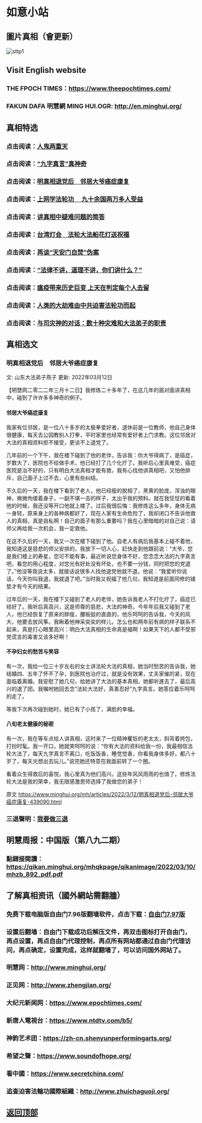 # 如意小站

## 圖片真相（會更新）

![sttp1](https://user-images.githubusercontent.com/79625284/158011575-777a5d79-6868-42fa-9f75-ee42693a1232.jpg)

## Visit English website

### THE FPOCH TIMES：https://www.theepochtimes.com/

### FAKUN DAFA 明慧網 MING HUI.OGR: http://en.minghui.org/

## 真相特选

### 点击阅读：[人鬼两重天](https://github.com/pinhe91/xdfcs/tree/main)

### 点击阅读：[“九字真言”真神奇](https://github.com/pinhe91/njzzyh/tree/main)

### 点击阅读：[明真相退党后　邻居大爷癌症康复](https://github.com/pinhe91/stbpa/tree/main)

### 点击阅读：[上网学法轮功 　九十余国两万多人受益](https://github.com/pinhe91/jcxw5/tree/main)

### 点击阅读：[讲真相中疑难问题的简答](https://github.com/pinhe91/jcxw3/tree/main)

### 点击阅读：[台湾灯会　法轮大法船花灯送祝福](https://github.com/pinhe91/dfhcjsr/tree/main) 

### 点击阅读：[再谈“天安门自焚”伪案](https://github.com/pinhe91/whjm/tree/main)

### 点击阅读：[“法律不讲，道理不讲，你们讲什么？”](https://github.com/pinhe91/jlxe/tree/main)

### 点击阅读：[瘟疫带来历史巨变 上天在判定每个人去留](https://github.com/pinhe91/jcxw2/blob/main/README.md)

### 点击阅读：[人类的大劫难由中共迫害法轮功而起](https://github.com/pinhe91/jcxw4/tree/main) 

### 点击阅读：[与司灾神的对话：数十种灾难和大法弟子的职责](https://github.com/pinhe91/jcxw1/tree/main) 

## 真相选文

### 明真相退党后　邻居大爷癌症康复

文: 山东大法弟子燕子 更新: 2022年03月12日

【明慧网二零二二年三月十二日】我修炼二十多年了，在这几年的面对面讲真相中，碰到了许许多多神奇的例子。

#### 邻居大爷癌症康复

我家有位邻居，是一位八十多岁的太极拳爱好者，退休前是一位教师，他自己身体很健康，每天去公园教别人打拳，平时家里也经常有爱好者上门求教。这位邻居对大法的真相资料拒不接受，更谈不上退党了。

几年前的一个下午，我在楼下碰到了他的老伴，告诉我：你大爷得病了，是癌症，岁数大了，医院也不给做手术，他已经打了几个化疗了。我听后心里真难受，癌症医院是治不好的，只有明白大法真相才能有救，我有心找他讲真相吧，又怕他排斥，自己面子上过不去，心里有些纠结。

不久后的一天，我在楼下看到了老人，他已经瘦的脱相了，黑黄的脸庞，浑浊的眼神，微微佝偻着身子，一副不堪一击的样子，太出乎我的预料。就在我怔怔的看着他的时候，我还没等开口他就上楼了。过后我很后悔：我修炼这么多年，身体无病一身轻，原来身上的各种病都好了，现在人家有生命危险了，我却闭口不告诉他救人的真相，真是自私啊！自己的面子有那么重要吗？我在心里暗暗的对自己说：请师父再给我一次机会，我一定救他。

在这不久后的一天，我又一次在楼下碰到了他。自老人有病后我基本上碰不着他，我知道这是慈悲的师父安排的，我放下一切人心，赶快走到他跟前说：“大爷，您是我们楼上的寿星，您可不能有事，最近听说您身体不好，您念念大法的九字真言吧，看您的用心程度，对您光有好处没有坏处，也不要一分钱，同时把您的党退了。”他没等我说太多，就接话说很多人找他退党他就不退，他说：“我爱听你说话，今天你叫我退，我就退了吧。”当时我又祝福了他几句，我知道是前面同修的铺垫才有今天的结果。

过年后的一天，我在楼下又碰到了老人的老伴，她告诉我老人不打化疗了，癌症已经好了。我听后真高兴，这是师尊的慈悲，大法的神奇。今年年后我又碰到了老人，他已经恢复了原来的胖瘦，腰板挺的直直的，他乐呵呵的告诉我，今天的风大，他要去放风筝。我瞅着他神采奕奕的样儿，怎么也和两年前有病的样子联系不起来，真是打心眼里高兴：明白大法真相的生命真是福啊！如果天下的人都不受邪党谎言的毒害又该多好啊！

#### 不孕妇女的愁苦与笑容

有一次，我给一位三十岁左右的女士讲法轮大法的真相，她当时愁苦的告诉我，她结婚四、五年了怀不了孕，到医院也治疗过，就是没有效果，丈夫家催的紧，现在面临着离婚。我安慰了她几句，给她讲了大法的基本真相，她都听進去了，最后高兴的退了团。我嘱咐她回去念“法轮大法好，真善忍好”九字真言。她答应着乐呵呵的走了。

等我下次再次碰到她时，她已有了小孩了，满脸的幸福。

#### 八旬老太健康的秘密

有一次，我在等车点给人讲真相，这时来了一位精神矍铄的老太太，斜背着挎包，打扮时髦。我一开口，她就笑呵呵的说：“你有大法的资料给我一份，我最相信法轮大法了，每天九字真言不离口，吃饭饭香，睡觉觉香，你看我身体多好，都八十岁了，每天光想出去玩儿。”说完她还特意在我面前转了一个圈。

看着众生得救后的喜悦，我心里真为他们高兴。这些年风风雨雨的也值了。修炼法轮大法是我的荣幸，我无限感激恩师选择了我做您的弟子！

原文 https://www.minghui.org/mh/articles/2022/3/12/明真相退党后-邻居大爷癌症康复-439090.html

### 三退聲明：[我要做三退](https://tuidang.epochtimes.com/)

## 明慧周报：中国版（第八九二期）

### 點鏈接閱讀：https://qikan.minghui.org/mhqkpage/qikanimage/2022/03/10/mhzb_892_pdf.pdf

## 了解真相资讯（國外網站需翻牆）

### 免费下载电脑版自由门7.96版翻墙软件，点击下载：[自由门7.97版](https://github.com/pinhe91/tuiguang/files/6839679/fg797r.zip)

### 设置后翻墙：自由门下载成功后解压文件，再双击图标打开自由门，再点设置，再点自由门代理控制，再点所有网站都通过自由门代理访问，再点确定，设置完成，这样就翻墙了，可以访问国外网站了。

### 明慧网：http://www.minghui.org/

### 正见网：http://www.zhengjian.org/

### 大纪元新闻网：https://www.epochtimes.com/

### 新唐人電視台：https://www.ntdtv.com/b5/

### 神韵艺术团：https://zh-cn.shenyunperformingarts.org/

### 希望之聲：https://www.soundofhope.org/

### 看中國：https://www.secretchina.com/

### 追查迫害法輪功國際組織：http://www.zhuichaguoji.org/

## [返回顶部](https://git.io/Js3EY)
